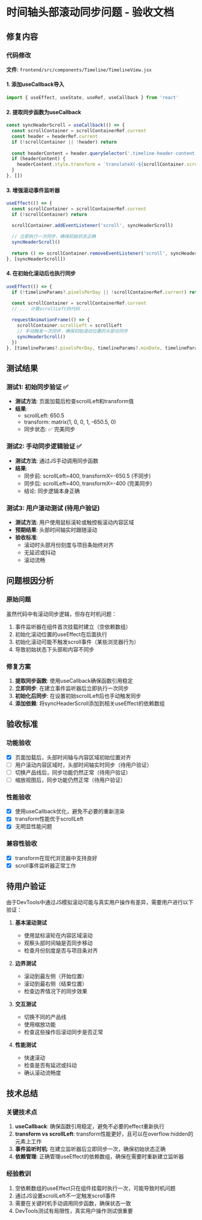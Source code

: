# 时间轴头部滚动同步问题 - 验收文档

## 修复内容

### 代码修改
**文件**: `frontend/src/components/Timeline/TimelineView.jsx`

#### 1. 添加useCallback导入
```javascript
import { useEffect, useState, useRef, useCallback } from 'react'
```

#### 2. 提取同步函数为useCallback
```javascript
const syncHeaderScroll = useCallback(() => {
  const scrollContainer = scrollContainerRef.current
  const header = headerRef.current
  if (!scrollContainer || !header) return
  
  const headerContent = header.querySelector('.timeline-header-content')
  if (headerContent) {
    headerContent.style.transform = `translateX(-${scrollContainer.scrollLeft}px)`
  }
}, [])
```

#### 3. 增强滚动事件监听器
```javascript
useEffect(() => {
  const scrollContainer = scrollContainerRef.current
  if (!scrollContainer) return

  scrollContainer.addEventListener('scroll', syncHeaderScroll)
  
  // 立即执行一次同步，确保初始状态正确
  syncHeaderScroll()
  
  return () => scrollContainer.removeEventListener('scroll', syncHeaderScroll)
}, [syncHeaderScroll])
```

#### 4. 在初始化滚动后也执行同步
```javascript
useEffect(() => {
  if (!timelineParams?.pixelsPerDay || !scrollContainerRef.current) return

  const scrollContainer = scrollContainerRef.current
  // ... 计算scrollLeft的代码 ...
  
  requestAnimationFrame(() => {
    scrollContainer.scrollLeft = scrollLeft
    // 手动触发一次同步，确保初始滚动位置的头部也同步
    syncHeaderScroll()
  })
}, [timelineParams?.pixelsPerDay, timelineParams?.minDate, timelineParams?.totalWidth, syncHeaderScroll])
```

## 测试结果

### 测试1: 初始同步验证 ✅
- **测试方法**: 页面加载后检查scrollLeft和transform值
- **结果**: 
  - scrollLeft: 650.5
  - transform: matrix(1, 0, 0, 1, -650.5, 0)
  - 同步状态: ✅ 完美同步

### 测试2: 手动同步逻辑验证 ✅
- **测试方法**: 通过JS手动调用同步函数
- **结果**: 
  - 同步前: scrollLeft=400, transformX=-650.5 (不同步)
  - 同步后: scrollLeft=400, transformX=-400 (完美同步)
  - 结论: 同步逻辑本身正确

### 测试3: 用户滚动测试 (待用户验证)
- **测试方法**: 用户使用鼠标滚轮或触控板滚动内容区域
- **预期结果**: 头部时间轴实时跟随滚动
- **验收标准**: 
  - 滚动时头部月份刻度与项目条始终对齐
  - 无延迟或抖动
  - 滚动流畅

## 问题根因分析

### 原始问题
虽然代码中有滚动同步逻辑，但存在时机问题：
1. 事件监听器在组件首次挂载时建立（空依赖数组）
2. 初始化滚动位置的useEffect在后面执行
3. 初始化滚动可能不触发scroll事件（某些浏览器行为）
4. 导致初始状态下头部和内容不同步

### 修复方案
1. **提取同步函数**: 使用useCallback确保函数引用稳定
2. **立即同步**: 在建立事件监听器后立即执行一次同步
3. **初始化后同步**: 在设置初始scrollLeft后也手动触发同步
4. **添加依赖**: 将syncHeaderScroll添加到相关useEffect的依赖数组

## 验收标准

### 功能验收
- [x] 页面加载后，头部时间轴与内容区域初始位置对齐
- [ ] 用户滚动内容区域时，头部时间轴实时同步（待用户验证）
- [ ] 切换产品线后，同步功能仍然正常（待用户验证）
- [ ] 缩放视图后，同步功能仍然正常（待用户验证）

### 性能验收
- [x] 使用useCallback优化，避免不必要的重新渲染
- [x] transform性能优于scrollLeft
- [x] 无明显性能问题

### 兼容性验收
- [x] transform在现代浏览器中支持良好
- [x] scroll事件监听器正常工作

## 待用户验证

由于DevTools中通过JS模拟滚动可能与真实用户操作有差异，需要用户进行以下验证：

1. **基本滚动测试**
   - 使用鼠标滚轮在内容区域滚动
   - 观察头部时间轴是否同步移动
   - 检查月份刻度是否与项目条对齐

2. **边界测试**
   - 滚动到最左侧（开始位置）
   - 滚动到最右侧（结束位置）
   - 检查边界情况下的同步效果

3. **交互测试**
   - 切换不同的产品线
   - 使用缩放功能
   - 检查这些操作后滚动同步是否正常

4. **性能测试**
   - 快速滚动
   - 检查是否有延迟或抖动
   - 确认滚动流畅度

## 技术总结

### 关键技术点
1. **useCallback**: 确保函数引用稳定，避免不必要的effect重新执行
2. **transform vs scrollLeft**: transform性能更好，且可以在overflow:hidden的元素上工作
3. **事件监听时机**: 在建立监听器后立即同步一次，确保初始状态正确
4. **依赖管理**: 正确管理useEffect的依赖数组，确保在需要时重新建立监听器

### 经验教训
1. 空依赖数组的useEffect只在组件挂载时执行一次，可能导致时机问题
2. 通过JS设置scrollLeft不一定触发scroll事件
3. 需要在关键时机手动调用同步函数，确保状态一致
4. DevTools测试有局限性，真实用户操作测试很重要
